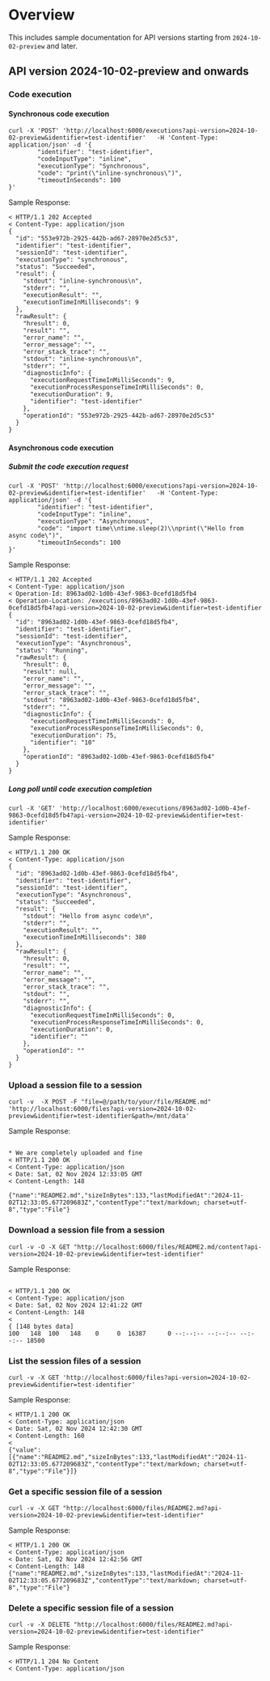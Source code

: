 # Overview
This includes sample documentation for API versions starting from `2024-10-02-preview` and later.

## API version 2024-10-02-preview and onwards

### Code execution
#### Synchronous code execution
```shell
curl -X 'POST' 'http://localhost:6000/executions?api-version=2024-10-02-preview&identifier=test-identifier'   -H 'Content-Type: application/json' -d '{
        "identifier": "test-identifier",
        "codeInputType": "inline",
        "executionType": "Synchronous",
        "code": "print(\"inline-synchronous\")",
        "timeoutInSeconds": 100
}'
```

Sample Response: 

```shell
< HTTP/1.1 202 Accepted
< Content-Type: application/json
{
  "id": "553e972b-2925-442b-ad67-28970e2d5c53",
  "identifier": "test-identifier",
  "sessionId": "test-identifier",
  "executionType": "synchronous",
  "status": "Succeeded",
  "result": {
    "stdout": "inline-synchronous\n",
    "stderr": "",
    "executionResult": "",
    "executionTimeInMilliseconds": 9
  },
  "rawResult": {
    "hresult": 0,
    "result": "",
    "error_name": "",
    "error_message": "",
    "error_stack_trace": "",
    "stdout": "inline-synchronous\n",
    "stderr": "",
    "diagnosticInfo": {
      "executionRequestTimeInMilliSeconds": 9,
      "executionProcessResponseTimeInMilliSeconds": 0,
      "executionDuration": 9,
      "identifier": "test-identifier"
    },
    "operationId": "553e972b-2925-442b-ad67-28970e2d5c53"
  }
}
```

#### Asynchronous code execution

##### Submit the code execution request
```shell
curl -X 'POST' 'http://localhost:6000/executions?api-version=2024-10-02-preview&identifier=test-identifier'   -H 'Content-Type: application/json' -d '{
        "identifier": "test-identifier",
        "codeInputType": "inline",
        "executionType": "Asynchronous",
        "code": "import time\\ntime.sleep(2)\\nprint(\"Hello from async code\")",
        "timeoutInSeconds": 100
}'
```

Sample Response: 

```shell
< HTTP/1.1 202 Accepted
< Content-Type: application/json
< Operation-Id: 8963ad02-1d0b-43ef-9863-0cefd18d5fb4
< Operation-Location: /executions/8963ad02-1d0b-43ef-9863-0cefd18d5fb4?api-version=2024-10-02-preview&identifier=test-identifier
{
  "id": "8963ad02-1d0b-43ef-9863-0cefd18d5fb4",
  "identifier": "test-identifier",
  "sessionId": "test-identifier",
  "executionType": "Asynchronous",
  "status": "Running",
  "rawResult": {
    "hresult": 0,
    "result": null,
    "error_name": "",
    "error_message": "",
    "error_stack_trace": "",
    "stdout": "8963ad02-1d0b-43ef-9863-0cefd18d5fb4",
    "stderr": "",
    "diagnosticInfo": {
      "executionRequestTimeInMilliSeconds": 0,
      "executionProcessResponseTimeInMilliSeconds": 0,
      "executionDuration": 75,
      "identifier": "10"
    },
    "operationId": "8963ad02-1d0b-43ef-9863-0cefd18d5fb4"
  }
}
```

##### Long poll until code execution completion

```shell
curl -X 'GET' 'http://localhost:6000/executions/8963ad02-1d0b-43ef-9863-0cefd18d5fb4?api-version=2024-10-02-preview&identifier=test-identifier' 
```

Sample Response: 

```shell
< HTTP/1.1 200 OK
< Content-Type: application/json
{
  "id": "8963ad02-1d0b-43ef-9863-0cefd18d5fb4",
  "identifier": "test-identifier",
  "sessionId": "test-identifier",
  "executionType": "Asynchronous",
  "status": "Succeeded",
  "result": {
    "stdout": "Hello from async code\n",
    "stderr": "",
    "executionResult": "",
    "executionTimeInMilliseconds": 380
  },
  "rawResult": {
    "hresult": 0,
    "result": "",
    "error_name": "",
    "error_message": "",
    "error_stack_trace": "",
    "stdout": "",
    "stderr": "",
    "diagnosticInfo": {
      "executionRequestTimeInMilliSeconds": 0,
      "executionProcessResponseTimeInMilliSeconds": 0,
      "executionDuration": 0,
      "identifier": ""
    },
    "operationId": ""
  }
}
```

### Upload a session file to a session

```shell
curl -v  -X POST -F "file=@/path/to/your/file/README.md" 'http://localhost:6000/files?api-version=2024-10-02-preview&identifier=test-identifier&path=/mnt/data'
```

Sample Response: 

```shell

* We are completely uploaded and fine
< HTTP/1.1 200 OK
< Content-Type: application/json
< Date: Sat, 02 Nov 2024 12:33:05 GMT
< Content-Length: 148

{"name":"README2.md","sizeInBytes":133,"lastModifiedAt":"2024-11-02T12:33:05.677209683Z","contentType":"text/markdown; charset=utf-8","type":"File"}
```

### Download a session file from a session

```shell
curl -v -O -X GET "http://localhost:6000/files/README2.md/content?api-version=2024-10-02-preview&identifier=test-identifier" 
```

Sample Response: 

```shell

< HTTP/1.1 200 OK
< Content-Type: application/json
< Date: Sat, 02 Nov 2024 12:41:22 GMT
< Content-Length: 148
<
{ [148 bytes data]
100   148  100   148    0     0  16387      0 --:--:-- --:--:-- --:--:-- 18500
```

### List the session files of a session

```shell
curl -v -X GET 'http://localhost:6000/files?api-version=2024-10-02-preview&identifier=test-identifier'
```

Sample Response: 

```shell
< HTTP/1.1 200 OK
< Content-Type: application/json
< Date: Sat, 02 Nov 2024 12:42:30 GMT
< Content-Length: 160
<
{"value":[{"name":"README2.md","sizeInBytes":133,"lastModifiedAt":"2024-11-02T12:33:05.677209683Z","contentType":"text/markdown; charset=utf-8","type":"File"}]}

```

### Get a specific session file of a session 

```shell
curl -v -X GET "http://localhost:6000/files/README2.md?api-version=2024-10-02-preview&identifier=test-identifier"
```

Sample Response: 

```shell
< HTTP/1.1 200 OK
< Content-Type: application/json
< Date: Sat, 02 Nov 2024 12:42:56 GMT
< Content-Length: 148
{"name":"README2.md","sizeInBytes":133,"lastModifiedAt":"2024-11-02T12:33:05.677209683Z","contentType":"text/markdown; charset=utf-8","type":"File"}
```

### Delete a specific session file of a session 

```shell
curl -v -X DELETE "http://localhost:6000/files/README2.md?api-version=2024-10-02-preview&identifier=test-identifier"
```

Sample Response: 

```shell
< HTTP/1.1 204 No Content
< Content-Type: application/json
```